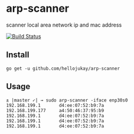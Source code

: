 # arp-scanner
scanner local area network ip and mac address

[![Build Status](https://travis-ci.org/hellojukay/arp-scanner.svg?branch=master)](https://travis-ci.org/hellojukay/arp-scanner)
## Install
```shell
go get -u github.com/hellojukay/arp-scanner
```
## Usage
```shell
± |master ✓| → sudo arp-scanner -iface enp30s0                                    
192.168.199.1       d4:ee:07:52:b9:7a
192.168.199.177     a4:50:46:37:95:b9
192.168.199.1       d4:ee:07:52:b9:7a
192.168.199.1       d4:ee:07:52:b9:7a
192.168.199.1       d4:ee:07:52:b9:7a                                            
```
